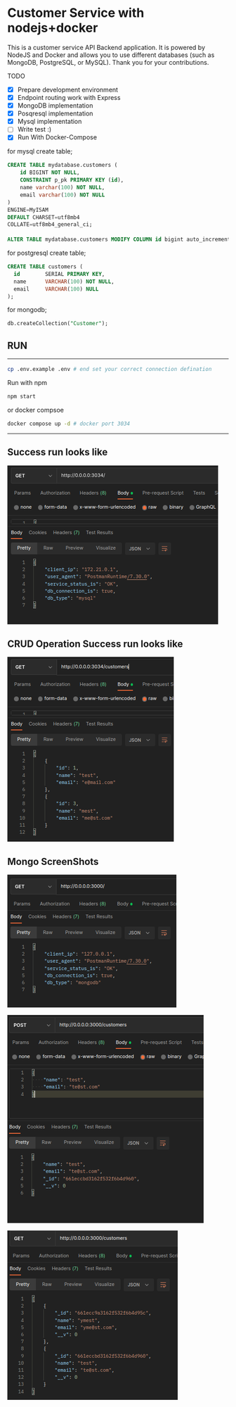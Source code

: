 
# Customer Service with nodejs+docker 

This is a customer service API Backend application. It is powered by NodeJS and Docker and allows you to use different databases (such as MongoDB, PostgreSQL, or MySQL). Thank you for your contributions.

TODO

- [x] Prepare development environment
- [x] Endpoint routing work with Express
- [x] MongoDB implementation
- [x] Posqresql implementation
- [x] Mysql implementation
- [ ] Write test :)
- [x] Run With Docker-Compose

for mysql create table;
``` sql
CREATE TABLE mydatabase.customers (
	id BIGINT NOT NULL,
	CONSTRAINT p_pk PRIMARY KEY (id),
	name varchar(100) NOT NULL,
	email varchar(100) NOT NULL
)
ENGINE=MyISAM 
DEFAULT CHARSET=utf8mb4
COLLATE=utf8mb4_general_ci;

ALTER TABLE mydatabase.customers MODIFY COLUMN id bigint auto_increment NOT NULL;
```


for postgresql create table;
``` sql
CREATE TABLE customers (
  id        SERIAL PRIMARY KEY,
  name      VARCHAR(100) NOT NULL,
  email  	VARCHAR(100) NULL
);
```

for mongodb;
``` sql
db.createCollection("Customer");
```

## RUN
---------------------
``` bash
cp .env.example .env # end set your correct connection defination
```
Run with npm
``` bash
npm start
```
or docker compsoe
``` bash
docker compose up -d # docker port 3034
```
---------------------

## Success run looks like

![screenshot](./docs/success_run_main.png)

## CRUD Operation Success run looks like

![screenshot](./docs/list.png)

## Mongo ScreenShots
![screenshot](./docs/mongo_driver.png)

![screenshot](./docs/mongo_post.png)

![screenshot](./docs/mongo_list.png)